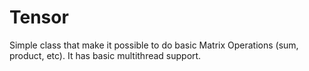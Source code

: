 # Tensor
Simple class that make it possible to do basic Matrix Operations (sum, product, etc). It has basic multithread support.
